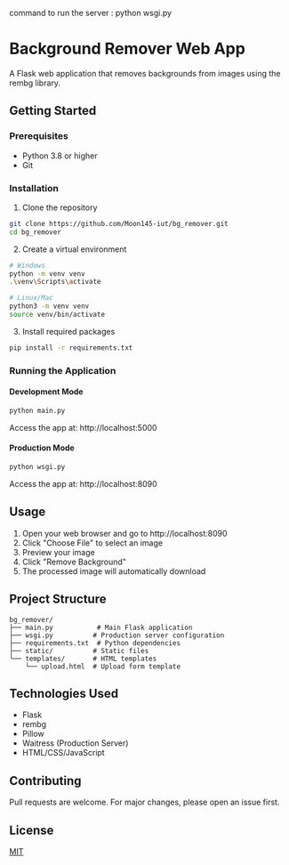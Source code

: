 command to run the server : python wsgi.py


# Background Remover Web App

A Flask web application that removes backgrounds from images using the rembg library.

## Getting Started

### Prerequisites
- Python 3.8 or higher
- Git

### Installation

1. Clone the repository
```bash
git clone https://github.com/Moon145-iut/bg_remover.git
cd bg_remover
```

2. Create a virtual environment
```bash
# Windows
python -m venv venv
.\venv\Scripts\activate

# Linux/Mac
python3 -m venv venv
source venv/bin/activate
```

3. Install required packages
```bash
pip install -r requirements.txt
```

### Running the Application

#### Development Mode
```bash
python main.py
```
Access the app at: http://localhost:5000

#### Production Mode
```bash
python wsgi.py
```
Access the app at: http://localhost:8090

## Usage

1. Open your web browser and go to http://localhost:8090
2. Click "Choose File" to select an image
3. Preview your image
4. Click "Remove Background"
5. The processed image will automatically download

## Project Structure
```
bg_remover/
├── main.py           # Main Flask application
├── wsgi.py          # Production server configuration
├── requirements.txt  # Python dependencies
├── static/          # Static files
└── templates/       # HTML templates
    └── upload.html  # Upload form template
```

## Technologies Used
- Flask
- rembg
- Pillow
- Waitress (Production Server)
- HTML/CSS/JavaScript

## Contributing
Pull requests are welcome. For major changes, please open an issue first.

## License
[MIT](https://choosealicense.com/licenses/mit/)
